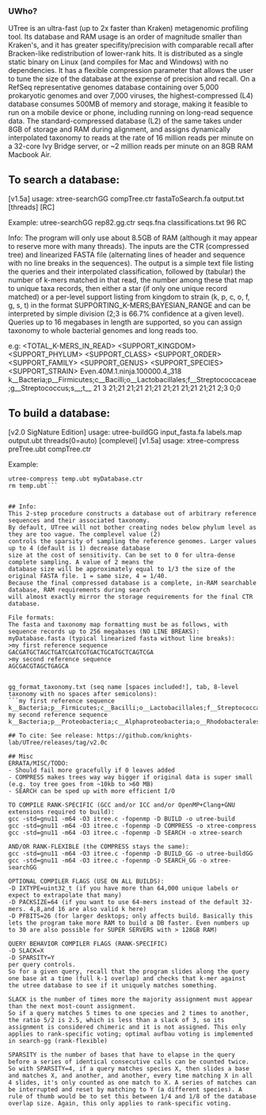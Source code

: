 ### UWho?
UTree is an ultra-fast (up to 2x faster than Kraken) metagenomic profiling tool. Its database and RAM usage is an order of magnitude smaller than Kraken's, and it has greater specifity/precision with comparable recall after Bracken-like redistribution of lower-rank hits. It is distributed as a single static binary on Linux (and compiles for Mac and Windows) with no dependencies. It has a flexible compression parameter that allows the user to tune the size of the database at the expense of precision and recall. On a RefSeq representative genomes database containing over 5,000 prokaryotic genomes and over 7,000 viruses, the highest-compressed (L4) database consumes 500MB of memory and storage, making it feasible to run on a mobile device or phone, including running on long-read sequence data. The standard-compressed database (L2) of the same takes under 8GB of storage and RAM during alignment, and assigns dynamically interpolated taxonomy to reads at the rate of 16 million reads per minute on a 32-core Ivy Bridge server, or ~2 million reads per minute on an 8GB RAM Macbook Air. 

## To search a database:
[v1.5a] usage: xtree-searchGG compTree.ctr fastaToSearch.fa output.txt [threads] [RC]

Example: utree-searchGG rep82.gg.ctr seqs.fna classifications.txt 96 RC

Info:
The program will only use about 8.5GB of RAM (although it may appear to reserve more with many threads). 
The inputs are the CTR (compressed tree) and linearized FASTA file (alternating lines of header and sequence
with no line breaks in the sequences). The output is a simple text file listing the queries and their
interpolated classification, followed by (tabular) the number of k-mers matched in that read, the number among 
these that map to unique taxa records, then either a star (if only one unique record matched) or a per-level
support listing from kingdom to strain (k, p, c, o, f, g, s, t) in the format SUPPORTING_K-MERS;BAYESIAN_RANGE
and can be interpreted by simple division (2;3 is 66.7% confidence at a given level). 
Queries up to 16 megabases in length are supported, so you can assign taxonomy to whole bacterial genomes and long reads too.

e.g:
<QUERY>	<TAXONOMY>	<TOTAL_K-MERS_IN_READ>	<SUPPORT_KINGDOM>	<SUPPORT_PHYLUM>	<SUPPORT_CLASS>	<SUPPORT_ORDER>	<SUPPORT_FAMILY>	<SUPPORT_GENUS>	<SUPPORT_SPECIES>	<SUPPORT_STRAIN>
Even.40M.1.ninja.100000.4_318   k__Bacteria;p__Firmicutes;c__Bacilli;o__Lactobacillales;f__Streptococcaceae;g__Streptococcus;s__;t__    21      3       21;21   21;21   21;21   21;21   21;21   21;21   2;3     0;0


## To build a database:
[v2.0 SigNature Edition] usage: utree-buildGG input_fasta.fa labels.map output.ubt threads(0=auto) [complevel]
[v1.5a] usage: xtree-compress preTree.ubt compTree.ctr


Example: 
```utree-buildGG myDatabase.fasta gg_format_taxonomy.txt temp.ubt 0 2
utree-compress temp.ubt myDatabase.ctr
rm temp.ubt```


## Info:
This 2-step procedure constructs a database out of arbitrary reference sequences and their associated taxonomy. 
By default, UTree will not bother creating nodes below phylum level as they are too vague. The complevel value (2)
controls the sparsity of sampling the reference genomes. Larger values up to 4 (default is 1) decrease database 
size at the cost of sensitivity. Can be set to 0 for ultra-dense complete sampling. A value of 2 means the 
database size will be approximately equal to 1/3 the size of the original FASTA file. 1 = same size, 4 = 1/40.
Because the final compressed database is a complete, in-RAM searchable database, RAM requirements during search 
will almost exactly mirror the storage requirements for the final CTR database. 

File formats:
The fasta and taxonomy map formatting must be as follows, with sequence records up to 256 megabases (NO LINE BREAKS):
myDatabase.fasta (typical linearized fasta without line breaks):
>my first reference sequence
GACGATGCTAGCTGATCGATCGTGACTGCATGCTCAGTCGA
>my second reference sequence 
AGCGACGTAGCTGAGCA


gg_format_taxonomy.txt (seq name [spaces included!], tab, 8-level taxonomy with no spaces after semicolons):
```my first reference sequence	k__Bacteria;p__Firmicutes;c__Bacilli;o__Lactobacillales;f__Streptococcaceae;g__Streptococcus;s__;t__
my second reference sequence	k__Bacteria;p__Proteobacteria;c__Alphaproteobacteria;o__Rhodobacterales;f__Rhodobacteraceae;g__Sulfitobacter;s__Sulfitobacter_mediterraneus;t__Sulfitobacter_mediterraneus_KCTC_32188```

## To cite: See release: https://github.com/knights-lab/UTree/releases/tag/v2.0c

## Misc
ERRATA/MISC/TODO:
- Should fail more gracefully if 0 leaves added
- COMPRESS makes trees way way bigger if original data is super small (e.g. toy tree goes from ~10kb to >60 MB)
- SEARCH can be sped up with more efficient I/O

TO COMPILE RANK-SPECIFIC (GCC and/or ICC and/or OpenMP+Clang+GNU extensions required to build):
gcc -std=gnu11 -m64 -O3 itree.c -fopenmp -D BUILD -o utree-build
gcc -std=gnu11 -m64 -O3 itree.c -fopenmp -D COMPRESS -o xtree-compress
gcc -std=gnu11 -m64 -O3 itree.c -fopenmp -D SEARCH -o xtree-search

AND/OR RANK-FLEXIBLE (the COMPRESS stays the same):
gcc -std=gnu11 -m64 -O3 itree.c -fopenmp -D BUILD_GG -o utree-buildGG
gcc -std=gnu11 -m64 -O3 itree.c -fopenmp -D SEARCH_GG -o xtree-searchGG

OPTIONAL COMPILER FLAGS (USE ON ALL BUILDS):
-D IXTYPE=uint32_t (if you have more than 64,000 unique labels or expect to extrapolate that many)
-D PACKSIZE=64 (if you want to use 64-mers instead of the default 32-mers. 4,8,and 16 are also valid k here)
-D PFBITS=26 (for larger desktops; only affects build. Basically this lets the program take more RAM to build a DB faster. Even numbers up to 30 are also possible for SUPER SERVERS with > 128GB RAM)

QUERY BEHAVIOR COMPILER FLAGS (RANK-SPECIFIC)
-D SLACK=X
-D SPARSITY=Y
per query controls.
So for a given query, recall that the program slides along the query one base at a time (full k-1 overlap) and checks that k-mer against the utree database to see if it uniquely matches something. 

SLACK is the number of times more the majority assignment must appear than the next most-count assignment.
So if a query matches 5 times to one species and 2 times to another, the ratio 5/2 is 2.5, which is less than a slack of 3, so its assignment is considered chimeric and it is not assigned. This only applies to rank-specific voting; optimal aufbau voting is implemented in search-gg (rank-flexible)

SPARSITY is the number of bases that have to elapse in the query before a series of identical consecutive calls can be counted twice.
So with SPARSITY=4, if a query matches species X, then slides a base and matches X, and another, and another, every time matching X in all 4 slides, it's only counted as one match to X. A series of matches can be interrupted and reset by matching to Y (a different species). A rule of thumb would be to set this between 1/4 and 1/8 of the database overlap size. Again, this only applies to rank-specific voting.
